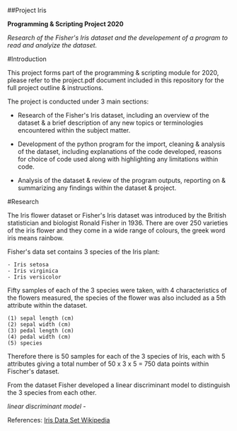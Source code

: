 ##Project Iris

**Programming & Scripting Project 2020**

*Research of the Fisher's Iris dataset and the developement of a program to read and analyize the dataset.*

#Introduction

This project forms part of the programming & scripting module for 2020, please refer to the project.pdf document included in this repository for the full project outline & instructions.

The project is conducted under 3 main sections:

- Research of the Fisher's Iris dataset, including an overview of the dataset & a brief description of any new topics or terminologies encountered within the subject matter.

- Development of the python program for the import, cleaning & analysis of the dataset, including explanations of the code developed, reasons for choice of code used along with highlighting any limitations within code. 

- Analysis of the dataset & review of the program outputs, reporting on & summarizing any findings within the dataset & project.

#Research

The Iris flower dataset or Fisher's Iris dataset was introduced by the British statistician and biologist Ronald Fisher in 1936.
There are over 250 varieties of the iris flower and they come in a wide range of colours, the greek word iris means rainbow.

Fisher's data set contains 3 species of the Iris plant: 

	- Iris setosa 
	- Iris virginica 
	- Iris versicolor
 
Fifty samples of each of the 3 species were taken, with 4 characteristics of the flowers measured, the species of the flower was also included as a 5th attribute within the dataset.

	(1) sepal length (cm)
	(2) sepal width (cm)
	(3) pedal length (cm)
	(4) pedal width (cm)
	(5) species
 
Therefore there is 50 samples for each of the 3 species of Iris, each with 5 attributes giving a total number of 50 x 3 x 5 = 750 data points within Fischer's dataset.

From the dataset Fisher developed a linear discriminant model to distinguish the 3 species from each other.

*linear discriminant model* - 















References:
[Iris Data Set Wikipedia](https://en.wikipedia.org/wiki/Iris_flower_data_set)
 
 


